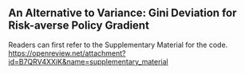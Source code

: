 ## An Alternative to Variance: Gini Deviation for Risk-averse Policy Gradient

Readers can first refer to the Supplementary Material for the code. https://openreview.net/attachment?id=B7QRV4XXiK&name=supplementary_material
